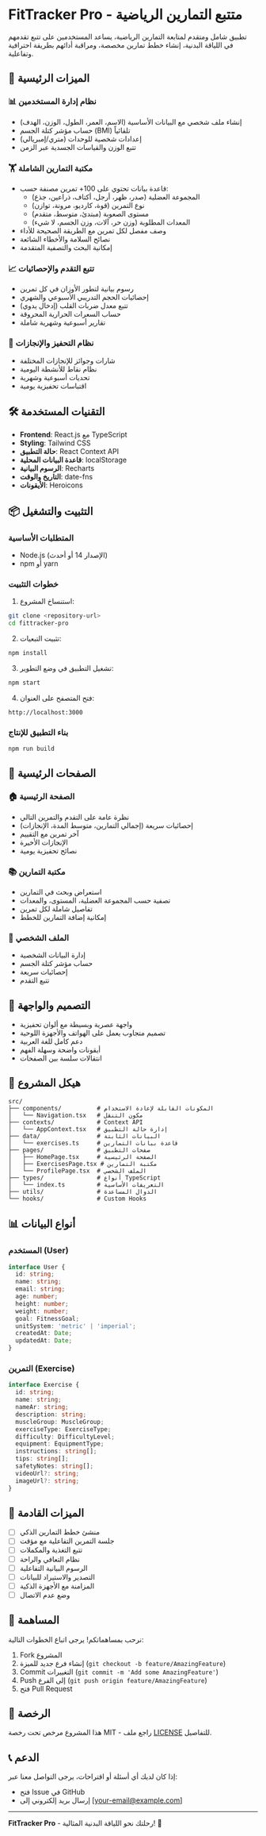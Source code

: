 # FitTracker Pro - متتبع التمارين الرياضية

تطبيق شامل ومتقدم لمتابعة التمارين الرياضية، يساعد المستخدمين على تتبع تقدمهم في اللياقة البدنية، إنشاء خطط تمارين مخصصة، ومراقبة أدائهم بطريقة احترافية وتفاعلية.

## 🚀 الميزات الرئيسية

### 📊 نظام إدارة المستخدمين
- إنشاء ملف شخصي مع البيانات الأساسية (الاسم، العمر، الطول، الوزن، الهدف)
- حساب مؤشر كتلة الجسم (BMI) تلقائياً
- إعدادات شخصية للوحدات (متري/إمبريالي)
- تتبع الوزن والقياسات الجسدية عبر الزمن

### 🏋️ مكتبة التمارين الشاملة
- قاعدة بيانات تحتوي على 100+ تمرين مصنفة حسب:
  - المجموعة العضلية (صدر، ظهر، أرجل، أكتاف، ذراعين، جذع)
  - نوع التمرين (قوة، كارديو، مرونة، توازن)
  - مستوى الصعوبة (مبتدئ، متوسط، متقدم)
  - المعدات المطلوبة (وزن حر، آلات، وزن الجسم، لا شيء)
- وصف مفصل لكل تمرين مع الطريقة الصحيحة للأداء
- نصائح السلامة والأخطاء الشائعة
- إمكانية البحث والتصفية المتقدمة

### 📈 تتبع التقدم والإحصائيات
- رسوم بيانية لتطور الأوزان في كل تمرين
- إحصائيات الحجم التدريبي الأسبوعي والشهري
- تتبع معدل ضربات القلب (إدخال يدوي)
- حساب السعرات الحرارية المحروقة
- تقارير أسبوعية وشهرية شاملة

### 🎯 نظام التحفيز والإنجازات
- شارات وجوائز للإنجازات المختلفة
- نظام نقاط للأنشطة اليومية
- تحديات أسبوعية وشهرية
- اقتباسات تحفيزية يومية

## 🛠️ التقنيات المستخدمة

- **Frontend**: React.js مع TypeScript
- **Styling**: Tailwind CSS
- **حالة التطبيق**: React Context API
- **قاعدة البيانات المحلية**: localStorage
- **الرسوم البيانية**: Recharts
- **التاريخ والوقت**: date-fns
- **الأيقونات**: Heroicons

## 📦 التثبيت والتشغيل

### المتطلبات الأساسية
- Node.js (الإصدار 14 أو أحدث)
- npm أو yarn

### خطوات التثبيت

1. استنساخ المشروع:
```bash
git clone <repository-url>
cd fittracker-pro
```

2. تثبيت التبعيات:
```bash
npm install
```

3. تشغيل التطبيق في وضع التطوير:
```bash
npm start
```

4. فتح المتصفح على العنوان:
```
http://localhost:3000
```

### بناء التطبيق للإنتاج
```bash
npm run build
```

## 📱 الصفحات الرئيسية

### 🏠 الصفحة الرئيسية
- نظرة عامة على التقدم والتمرين التالي
- إحصائيات سريعة (إجمالي التمارين، متوسط المدة، الإنجازات)
- آخر تمرين مع التقييم
- الإنجازات الأخيرة
- نصائح تحفيزية يومية

### 📚 مكتبة التمارين
- استعراض وبحث في التمارين
- تصفية حسب المجموعة العضلية، المستوى، والمعدات
- تفاصيل شاملة لكل تمرين
- إمكانية إضافة التمارين للخطط

### 👤 الملف الشخصي
- إدارة البيانات الشخصية
- حساب مؤشر كتلة الجسم
- إحصائيات سريعة
- تتبع التقدم

## 🎨 التصميم والواجهة

- واجهة عصرية وبسيطة مع ألوان تحفيزية
- تصميم متجاوب يعمل على الهواتف والأجهزة اللوحية
- دعم كامل للغة العربية
- أيقونات واضحة وسهلة الفهم
- انتقالات سلسة بين الصفحات

## 🔧 هيكل المشروع

```
src/
├── components/          # المكونات القابلة لإعادة الاستخدام
│   └── Navigation.tsx   # مكون التنقل
├── contexts/            # Context API
│   └── AppContext.tsx   # إدارة حالة التطبيق
├── data/                # البيانات الثابتة
│   └── exercises.ts     # قاعدة بيانات التمارين
├── pages/               # صفحات التطبيق
│   ├── HomePage.tsx     # الصفحة الرئيسية
│   ├── ExercisesPage.tsx # مكتبة التمارين
│   └── ProfilePage.tsx  # الملف الشخصي
├── types/               # أنواع TypeScript
│   └── index.ts         # التعريفات الأساسية
├── utils/               # الدوال المساعدة
└── hooks/               # Custom Hooks
```

## 📊 أنواع البيانات

### المستخدم (User)
```typescript
interface User {
  id: string;
  name: string;
  email: string;
  age: number;
  height: number;
  weight: number;
  goal: FitnessGoal;
  unitSystem: 'metric' | 'imperial';
  createdAt: Date;
  updatedAt: Date;
}
```

### التمرين (Exercise)
```typescript
interface Exercise {
  id: string;
  name: string;
  nameAr: string;
  description: string;
  muscleGroup: MuscleGroup;
  exerciseType: ExerciseType;
  difficulty: DifficultyLevel;
  equipment: EquipmentType;
  instructions: string[];
  tips: string[];
  safetyNotes: string[];
  videoUrl?: string;
  imageUrl?: string;
}
```

## 🚧 الميزات القادمة

- [ ] منشئ خطط التمارين الذكي
- [ ] جلسة التمرين التفاعلية مع مؤقت
- [ ] تتبع التغذية والمكملات
- [ ] نظام التعافي والراحة
- [ ] الرسوم البيانية التفاعلية
- [ ] التصدير والاستيراد للبيانات
- [ ] المزامنة مع الأجهزة الذكية
- [ ] وضع عدم الاتصال

## 🤝 المساهمة

نرحب بمساهماتكم! يرجى اتباع الخطوات التالية:

1. Fork المشروع
2. إنشاء فرع جديد للميزة (`git checkout -b feature/AmazingFeature`)
3. Commit التغييرات (`git commit -m 'Add some AmazingFeature'`)
4. Push إلى الفرع (`git push origin feature/AmazingFeature`)
5. فتح Pull Request

## 📄 الرخصة

هذا المشروع مرخص تحت رخصة MIT - راجع ملف [LICENSE](LICENSE) للتفاصيل.

## 📞 الدعم

إذا كان لديك أي أسئلة أو اقتراحات، يرجى التواصل معنا عبر:
- فتح Issue في GitHub
- إرسال بريد إلكتروني إلى [your-email@example.com]

---

**FitTracker Pro** - رحلتك نحو اللياقة البدنية المثالية! 💪
